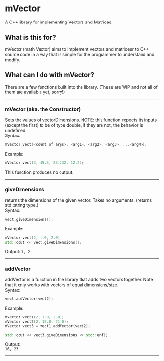 # mVector
A C++ library for implementing Vectors and Matrices.

## What is this for?
mVector (math Vector) aims to implement vectors and matricesr to C++ source code in a way that is simple for the programmer to understand and modify.

## What can I do with mVector?
There are a few functions built into the library. (These are WIP and not all of them are available yet, sorry!) 

---  

### mVector (aka. the Constructor)
Sets the values of vectorDimensions. NOTE: this function expects its inputs (except the first) to be of type double, if they are not, the behavior is undefined.  
Syntax:
```cpp
mVector vect(<count of args>, <arg1>, <arg2>, <arg3>, ...<argN>); 
```
Example:
```cpp
mVector vect(3, 45.5, 23.232, 12.2);
```
This function produces no output.

---

### giveDimensions
returns the dimensions of the given vector. Takes no arguments. (returns std::string type.)  
Syntax:
```cpp
vect.giveDimensions();
```
Example:
```cpp
mVector vect(2, 1.0, 2.0);
std::cout << vect.giveDimensions();
```
Output:
`1, 2`

---

### addVector
addVector is a function in the library that adds two vectors together. Note that it only works with vectors of equal dimensions/size.  
Syntax:
```cpp
vect.addVector(vect2);
```

Example:
```cpp
mVector vect1(2, 1.0, 2.0);
mVector vect2(2, 15.0, 21.0);
mVector vect3 = vect1.addVector(vect2);

std::cout << vect3.giveDimensions << std::endl;
```
Output:  
`16, 23`

---

